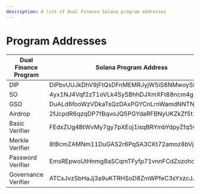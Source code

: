 ```yaml
---
description: A list of Dual Finance Solana program addresses
---
```


# Program Addresses

|Dual Finance Program| Solana Program Address|
|---| ---|
|DIP| DiPbvUUJkDhV9jFtQsDFnMEMRJyjW5iS6NMwoySiW8ki|
|SO | 4yx1NJ4Vqf2zT1oVLk4SySBhhDJXmXFt88ncm4gPxtL7|
|GSO | DuALd6fooWzVDkaTsQzDAxPGYCnLrnWamdNNTNxicdX8|
|Airdrop| 2fJcpdR6qzqDP7fBqvoJQ5PGYdaRFBNyUKZkZf5t12mr|
|Basic Verifier| FEdxZUg4BtWvMy7gy7pXEoj1isqBRYmbYdpyZfq5QZYr|
|Merkle Verifier| 8tBcmZAMNm11DuGAS2r6PqSA3CKt72amoz8bVj14xRiT|
|Password Verifier| EmsREpwoUtHnmg8aSCqmTFyfp71vnnFCdZozohcrZPeL|
|Governance Verifier| ATCsJvzSbHaJj3a9uKTRHSoD8ZmWPfeC3sYxzcJJHTM5|
